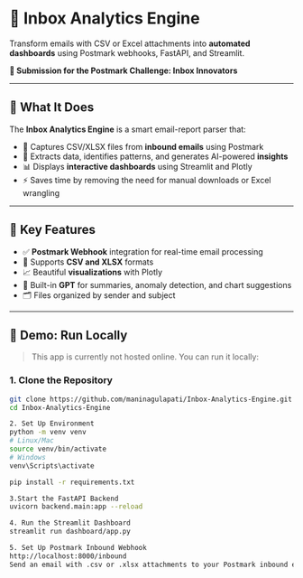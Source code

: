 # 📩 Inbox Analytics Engine

Transform emails with CSV or Excel attachments into **automated dashboards** using Postmark webhooks, FastAPI, and Streamlit.

**🔸 Submission for the Postmark Challenge: Inbox Innovators**

---

## 🚀 What It Does

The **Inbox Analytics Engine** is a smart email-report parser that:

- 📨 Captures CSV/XLSX files from **inbound emails** using Postmark
- 🧠 Extracts data, identifies patterns, and generates AI-powered **insights**
- 📊 Displays **interactive dashboards** using Streamlit and Plotly
- ⚡ Saves time by removing the need for manual downloads or Excel wrangling

---

## 🔑 Key Features

- ✅ **Postmark Webhook** integration for real-time email processing  
- 📂 Supports **CSV and XLSX** formats  
- 📈 Beautiful **visualizations** with Plotly  
- 🧠 Built-in **GPT** for summaries, anomaly detection, and chart suggestions  
- 🗂️ Files organized by sender and subject  

---

## 🧪 Demo: Run Locally

> This app is currently not hosted online. You can run it locally:

### 1. Clone the Repository

```bash
git clone https://github.com/maninagulapati/Inbox-Analytics-Engine.git
cd Inbox-Analytics-Engine

2. Set Up Environment
python -m venv venv
# Linux/Mac
source venv/bin/activate
# Windows
venv\Scripts\activate

pip install -r requirements.txt

3.Start the FastAPI Backend
uvicorn backend.main:app --reload

4. Run the Streamlit Dashboard
streamlit run dashboard/app.py

5. Set Up Postmark Inbound Webhook
http://localhost:8000/inbound
Send an email with .csv or .xlsx attachments to your Postmark inbound email address.
